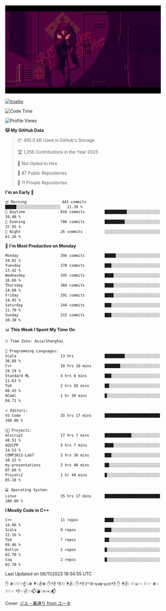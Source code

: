 ![](imgs/main.png)

[![trophy](https://github-profile-trophy.vercel.app/?username=NeilKleistGao&theme=dracula)](https://github.com/ryo-ma/github-profile-trophy)

<!--START_SECTION:waka-->
![Code Time](http://img.shields.io/badge/Code%20Time-334%20hrs%2020%20mins-blue)

![Profile Views](http://img.shields.io/badge/Profile%20Views-0-blue)

**🐱 My GitHub Data** 

> 📦 485.0 kB Used in GitHub's Storage 
 > 
> 🏆 1,256 Contributions in the Year 2023
 > 
> 🚫 Not Opted to Hire
 > 
> 📜 87 Public Repositories 
 > 
> 🔑 11 Private Repositories 
 > 
**I'm an Early 🐤** 

```text
🌞 Morning                443 commits         █████░░░░░░░░░░░░░░░░░░░░   21.39 % 
🌆 Daytime                816 commits         ██████████░░░░░░░░░░░░░░░   39.40 % 
🌃 Evening                786 commits         █████████░░░░░░░░░░░░░░░░   37.95 % 
🌙 Night                  26 commits          ░░░░░░░░░░░░░░░░░░░░░░░░░   01.26 % 
```
📅 **I'm Most Productive on Monday** 

```text
Monday                   394 commits         █████░░░░░░░░░░░░░░░░░░░░   19.02 % 
Tuesday                  278 commits         ███░░░░░░░░░░░░░░░░░░░░░░   13.42 % 
Wednesday                345 commits         ████░░░░░░░░░░░░░░░░░░░░░   16.66 % 
Thursday                 304 commits         ████░░░░░░░░░░░░░░░░░░░░░   14.68 % 
Friday                   291 commits         ████░░░░░░░░░░░░░░░░░░░░░   14.05 % 
Saturday                 244 commits         ███░░░░░░░░░░░░░░░░░░░░░░   11.78 % 
Sunday                   215 commits         ███░░░░░░░░░░░░░░░░░░░░░░   10.38 % 
```


📊 **This Week I Spent My Time On** 

```text
🕑︎ Time Zone: Asia/Shanghai

💬 Programming Languages: 
Scala                    13 hrs              █████████░░░░░░░░░░░░░░░░   36.88 % 
C++                      10 hrs 18 mins      ███████░░░░░░░░░░░░░░░░░░   29.19 % 
Standard ML              4 hrs 6 mins        ███░░░░░░░░░░░░░░░░░░░░░░   11.63 % 
TeX                      2 hrs 58 mins       ██░░░░░░░░░░░░░░░░░░░░░░░   08.43 % 
OCaml                    1 hr 39 mins        █░░░░░░░░░░░░░░░░░░░░░░░░   04.71 % 

🔥 Editors: 
VS Code                  35 hrs 17 mins      █████████████████████████   100.00 % 

🐱‍💻 Projects: 
mlscript                 17 hrs 7 mins       ████████████░░░░░░░░░░░░░   48.51 % 
GD2CPP                   5 hrs 7 mins        ████░░░░░░░░░░░░░░░░░░░░░   14.53 % 
COMP2012-Lab7            3 hrs 36 mins       ███░░░░░░░░░░░░░░░░░░░░░░   10.22 % 
my-presentations         2 hrs 40 mins       ██░░░░░░░░░░░░░░░░░░░░░░░   07.60 % 
ProjetcI                 1 hr 49 mins        █░░░░░░░░░░░░░░░░░░░░░░░░   05.18 % 

💻 Operating System: 
Linux                    35 hrs 17 mins      █████████████████████████   100.00 % 
```

**I Mostly Code in C++** 

```text
C++                      11 repos            ████░░░░░░░░░░░░░░░░░░░░░   14.86 % 
Scala                    9 repos             ███░░░░░░░░░░░░░░░░░░░░░░   12.16 % 
TeX                      7 repos             ██░░░░░░░░░░░░░░░░░░░░░░░   09.46 % 
Kotlin                   2 repos             █░░░░░░░░░░░░░░░░░░░░░░░░   02.70 % 
Coq                      2 repos             █░░░░░░░░░░░░░░░░░░░░░░░░   02.70 % 
```




 Last Updated on 06/11/2023 18:34:55 UTC
<!--END_SECTION:waka-->

✋ ❄☟⚐🕆☝☟❄ 🕈☟✌❄ ✋🕯👎 👎⚐ 🕈✌💧 ✋🕯👎 🏱☼☜❄☜☠👎 ✋ 🕈✌💧 ⚐☠☜ ⚐☞ ❄☟⚐💧☜ 👎☜✌☞📫💣🕆❄☜💧📬

Cover: [ジル・裏通り from ユーネ](https://www.pixiv.net/artworks/62127066)
